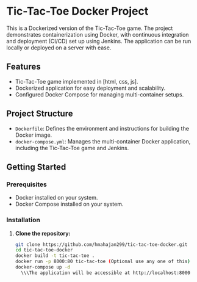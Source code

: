 # Tic-Tac-Toe Docker Project

This is a Dockerized version of the Tic-Tac-Toe game. The project demonstrates containerization using Docker, with continuous integration and deployment (CI/CD) set up using Jenkins. The application can be run locally or deployed on a server with ease.

## Features

- Tic-Tac-Toe game implemented in [html, css, js].
- Dockerized application for easy deployment and scalability.
- Configured Docker Compose for managing multi-container setups.

## Project Structure

- `Dockerfile`: Defines the environment and instructions for building the Docker image.
- `docker-compose.yml`: Manages the multi-container Docker application, including the Tic-Tac-Toe game and Jenkins.

## Getting Started

### Prerequisites

- Docker installed on your system.
- Docker Compose installed on your system.

### Installation

1. **Clone the repository:**
   ```bash
   git clone https://github.com/hmahajan299/tic-tac-toe-docker.git
   cd tic-tac-toe-docker
   docker build -t tic-tac-toe .
   docker run -p 8000:80 tic-tac-toe (Optional use any one of this)
   docker-compose up -d
     \\\The application will be accessible at http://localhost:8000
